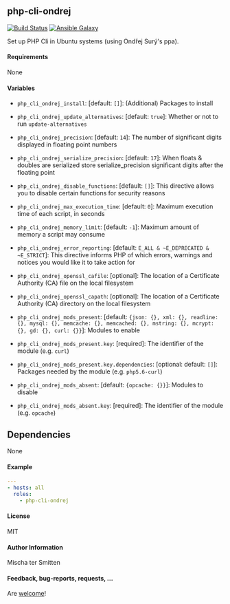 ## php-cli-ondrej 

[![Build Status](https://travis-ci.org/Oefenweb/ansible-php-cli-ondrej.svg?branch=master)](https://travis-ci.org/Oefenweb/ansible-php-cli-ondrej) [![Ansible Galaxy](http://img.shields.io/badge/ansible--galaxy-php--56--cli-blue.svg)](https://galaxy.ansible.com/tersmitten/php-cli-ondrej)

Set up PHP Cli in Ubuntu systems (using Ondřej Surý's ppa).

#### Requirements

None

#### Variables

* `php_cli_ondrej_install`: [default: `[]`]: (Additional) Packages to install

* `php_cli_ondrej_update_alternatives`: [default: `true`]: Whether or not to run `update-alternatives`

* `php_cli_ondrej_precision`: [default: `14`]: The number of significant digits displayed in floating point numbers
* `php_cli_ondrej_serialize_precision`: [default: `17`]: When floats & doubles are serialized store serialize_precision significant digits after the floating point
* `php_cli_ondrej_disable_functions`: [default: `[]`]: This directive allows you to disable certain functions for security reasons
* `php_cli_ondrej_max_execution_time`: [default: `0`]: Maximum execution time of each script, in seconds
* `php_cli_ondrej_memory_limit`: [default: `-1`]: Maximum amount of memory a script may consume
* `php_cli_ondrej_error_reporting`: [default: `E_ALL & ~E_DEPRECATED & ~E_STRICT`]: This directive informs PHP of which errors, warnings and notices you would like it to take action for
* `php_cli_ondrej_openssl_cafile`: [optional]: The location of a Certificate Authority (CA) file on the local filesystem
* `php_cli_ondrej_openssl_capath`: [optional]: The location of a Certificate Authority (CA) directory on the local filesystem

* `php_cli_ondrej_mods_present`: [default: `{json: {}, xml: {}, readline: {}, mysql: {}, memcache: {}, memcached: {}, mstring: {}, mcrypt: {}, gd: {}, curl: {}}`]: Modules to enable
* `php_cli_ondrej_mods_present.key`: [required]: The identifier of the module (e.g. `curl`)
* `php_cli_ondrej_mods_present.key.dependencies`: [optional: default: `[]`]: Packages needed by the module (e.g. `php5.6-curl`)

* `php_cli_ondrej_mods_absent`: [default: `{opcache: {}}`]: Modules to disable
* `php_cli_ondrej_mods_absent.key`: [required]: The identifier of the module (e.g. `opcache`)

## Dependencies

None

#### Example

```yaml
---
- hosts: all
  roles:
    - php-cli-ondrej
```

#### License

MIT

#### Author Information

Mischa ter Smitten

#### Feedback, bug-reports, requests, ...

Are [welcome](https://github.com/Oefenweb/ansible-php-cli-ondrej/issues)!
